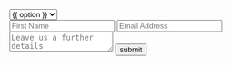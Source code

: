 <div class = 'form-widget'>
  <form method = 'post'>
    <div class = 'funga'>
      <select name='Subject' id='Subject' class='select subject' placeholder='Choose Subject' required>
      {% for option in site.data.options %}
        <option value = '{{option}}'>{{ option }}</option>
      {% endfor %}
    </select>
    </div>
    <input type = 'text' name = 'fname' placeholder = 'First Name' required>
    <input type = 'email' name = 'email' placeholder = 'Email Address' required>
    <textarea placeholder = 'Leave us a further details'></textarea>
    <input type = 'submit' value = 'submit'>
  </form>
</div>